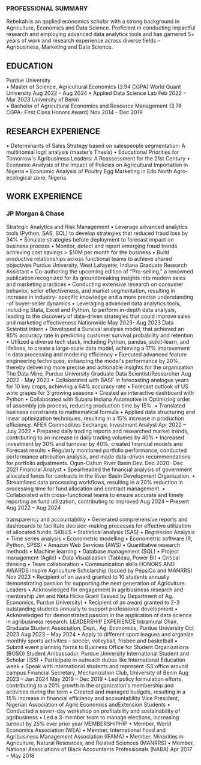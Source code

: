 
### PROFESSIONAL SUMMARY
Rebekah is an applied economics scholar with a strong background in Agriculture, Economics and Data Science. Proficient in conducting impactful research and employing advanced data analytics tools and has garnered 5+ years of work and research experience across diverse fields – Agribusiness, Marketing and Data Science.
## EDUCATION
Purdue University                                
• Master of Science, Agricultural Economics (3.94 CGPA) World Quant University                      Aug 2022 – Aug 2024
• Applied Data Science Lab                                                                          Feb 2022 – Mar 2023
University of Benin                                                                                                 
• Bachelor of Agricultural Economics and Resource Management (3.76 CGPA- First Class Honors Award)  Nov 2014 – Dec 2019
## RESEARCH EXPERIENCE
• Determinants of Sales Strategy based on salespeople segmentation: A multinomial logit analysis (master’s Thesis)
• Educational Priorities for Tomorrow's Agribusiness Leaders: A Reassessment for the 21st Century
• Economic Analysis of the Impact of Policies on Agricultural Importation in Nigeria
• Economic Analysis of Poultry Egg Marketing in Edo North Agro-ecological zone, Nigeria
## WORK EXPERIENCE
### JP Morgan & Chase
Strategic Analytics and Risk Management
• Leverage advanced analytics tools (Python, SAS, SQL) to develop strategies that reduced fraud loss by 34%
• Simulate strategies before deployment to forecast impact on business process
• Monitor, detect and report emerging fraud trends achieving cost savings > $10M per month for the business
• Build productive relationships across functional teams to achieve shared objectives
Purdue University, West Lafayette, Indiana
Graduate Research Assistant
• Co-authoring the upcoming edition of "Pro-selling," a renowned publication recognized for its groundbreaking insights into modern sales and marketing practices
• Conducting extensive research on consumer behavior, seller effectiveness, and market segmentation, resulting in increase in industry- specific knowledge and a more precise understanding -of buyer-seller dynamics
• Leveraging advanced data analytics tools, including Stata, Excel and Python, to perform in-depth data analysis, leading to the discovery of data-driven strategies that could improve sales and marketing effectiveness
Nationwide May 2023- Aug 2023 Data Scientist Intern
• Developed a Survival analysis model, that achieved an 85% accuracy rate in predicting customer survival probability and retention • Utilized a diverse tech stack, including Python, pandas, scikit-learn, and lifelines, to create a large-scale data model, achieving a 17%
improvement in data processing and modeling efficiency
• Executed advanced feature engineering techniques, enhancing the model's performance by 20%, thereby delivering more precise and
 actionable insights for the organization
The Data Mine, Purdue University
Graduate Data Scientist/Researcher
Aug 2022 - May 2023
• Collaborated with BASF in forecasting analogue years for 10 key crops, achieving a 64% accuracy rate
• Forecast outlook of US wine grapes for 3 growing seasons
• Created an interactive dashboard with Python
• Collaborated with Subaru Indiana Automotive in Optimizing order of assembly job process, reducing production time by 15%.
• Translated business constraints to mathematical formula
• Applied data structuring and linear optimization techniques, resulting in a 15% increase in production efficiency.
AFEX Commodities Exchange.
Investment Analyst Apr 2022 – July 2022
• Prepared daily trading reports and researched market trends, contributing to an increase in daily trading volumes by 40%
• Increased investment by 30% and turnover by 40%, created financial models and Forecast results
• Regularly monitored portfolio performance, conducted performance attribution analysis, and made data-driven recommendations for
portfolio adjustments.
Ogun-Oshun River Basin Dev. Dec 2020- Dec 2021 Financial Analyst
• Spearheaded the financial analysis of government allocated funds for contracts in the River Basin Development Organization.
• Streamlined data processing workflows, resulting in a 20% reduction in processing time for fund allocation and contract management.
• Collaborated with cross-functional teams to ensure accurate and timely reporting on fund utilization, contributing to improved
Aug 2024 – Present
Aug 2022 – Aug 2024

transparency and accountability
• Generated comprehensive reports and dashboards to facilitate decision-making processes for effective utilization of allocated funds.
SKILLS
• Statistical analysis (SAS)
• Regression Analysis
• Time series analysis
• Econometric modelling
• Econometric software (R, Python, SPSS)
• Amazon Web Services (AWS)
• Quantitative research methods
• Machine learning
• Database management (SQL)
• Project management (Agile)
• Data Visualization (Tableau, Power BI) • Critical thinking
• Team collaboration
• Communication skills
 HONORS AND AWARDS
Inspire Agriculture Scholarship (Issued by PepsiCo and MANRRS)
 Nov 2023
• Recipient of an award granted to 10 students annually demonstrating passion for supporting the next generation of Agriculture Leaders
• Acknowledged for engagement in agribusiness research and mentorship
Jim and Neta Hicks Grant (Issued by Department of Ag. Economics, Purdue University)
• Recipient of an award granted to 2-3 outstanding students annually to support professional development
• Acknowledged for demonstrated passion in the application of data science in agribusiness research.
LEADERSHIP EXPERIENCE
Intramural Chair, Graduate Student Association, Dept., Ag. Economics, Purdue University
Oct 2023
 Aug 2023 – May 2024 • Apply to different sport leagues and organize monthly sports activities – soccer, volleyball, frisbee and basketball
• Submit event planning forms to Business Office for Student Organizations (BOSO) Student Ambassador, Purdue University International Student and Scholar (ISS)
• Participate in outreach duties like International Education week
• Speak with international students and represent ISS office around campus Financial Secretary, Mechanization Club, University of Benin
Aug 2023 – Jan 2024
May 2019 – Dec 2019 • Led policy formulation efforts, contributing to a 20% growth in the organization's membership and activities during the term
• Created and managed budgets, resulting in a 15% increase in financial efficiency and accountability
Vice President, Nigerian Association of Agric Economics andExtension Students
• Conducted a seven-day workshop on profitability and sustainability of agribusiness
• Led a 3-member team to manage elections, increasing turnout by 25% over prior year
MEMBERSHIPHIP
• Member, World Economics Association (WEA)
• Member, International Food and Agribusiness Management Association (IFAMA)
• Member, Minorities in Agriculture, Natural Resources, and Related Sciences (MANRRS)
• Member, National Associations of Black Accountants Professionals (NABA)
Apr 2017 – May 2018
 
